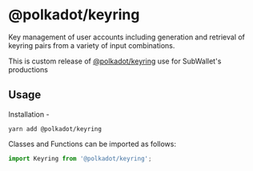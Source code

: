# @polkadot/keyring

Key management of user accounts including generation and retrieval of keyring pairs from a variety of input combinations.

This is custom release of [@polkadot/keyring](https://github.com/polkadot-js/common/tree/master/packages/keyring) use for SubWallet's productions

## Usage

Installation -

```
yarn add @polkadot/keyring
```

Classes and Functions can be imported as follows:

```js
import Keyring from '@polkadot/keyring';
```
